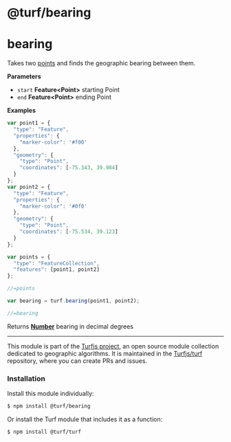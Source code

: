 # @turf/bearing

# bearing

Takes two [points](Point) and finds the geographic bearing between them.

**Parameters**

-   `start` **Feature&lt;Point>** starting Point
-   `end` **Feature&lt;Point>** ending Point

**Examples**

```javascript
var point1 = {
  "type": "Feature",
  "properties": {
    "marker-color": '#f00'
  },
  "geometry": {
    "type": "Point",
    "coordinates": [-75.343, 39.984]
  }
};
var point2 = {
  "type": "Feature",
  "properties": {
    "marker-color": '#0f0'
  },
  "geometry": {
    "type": "Point",
    "coordinates": [-75.534, 39.123]
  }
};

var points = {
  "type": "FeatureCollection",
  "features": [point1, point2]
};

//=points

var bearing = turf.bearing(point1, point2);

//=bearing
```

Returns **[Number](https://developer.mozilla.org/en-US/docs/Web/JavaScript/Reference/Global_Objects/Number)** bearing in decimal degrees

---

This module is part of the [Turfjs project](http://turfjs.org/), an open source
module collection dedicated to geographic algorithms. It is maintained in the
[Turfjs/turf](https://github.com/Turfjs/turf) repository, where you can create
PRs and issues.

### Installation

Install this module individually:

```sh
$ npm install @turf/bearing
```

Or install the Turf module that includes it as a function:

```sh
$ npm install @turf/turf
```
